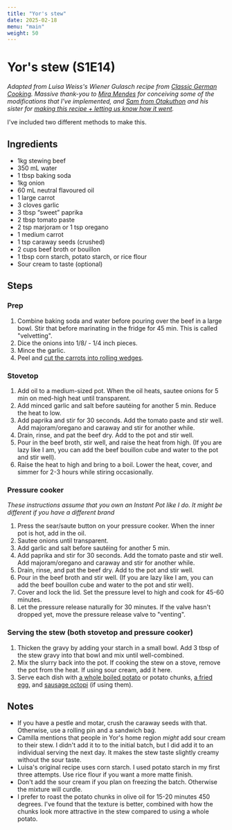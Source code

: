```yaml
---
title: "Yor's stew"
date: 2025-02-18
menu: "main"
weight: 50
---
```


# Yor's stew (S1E14)

*Adapted from Luisa Weiss's Wiener Gulasch recipe from [Classic German Cooking](https://www.penguinrandomhouse.com/books/716001/classic-german-cooking-by-luisa-weiss/). Massive thank-you to [Mira Mendes](http://thetannenbaum.com) for conceiving some of the modifications that I've implemented, and [Sam from Otakuthon](https://old.reddit.com/user/LoadingRevived) and his sister for [making this recipe + letting us know how it went](https://old.reddit.com/r/SpyxFamily/comments/1n01o4m/i_tried_making_yors_stew_from_spy_x_family_thanks/?share_id=Bxn3ezQC6Sx7zCoNhHxCm).*

I've included two different methods to make this.

## Ingredients
* 1kg stewing beef
* 350 mL water
* 1 tbsp baking soda
* 1kg onion
* 60 mL neutral flavoured oil
* 1 large carrot
* 3 cloves garlic
* 3 tbsp “sweet” paprika
* 2 tbsp tomato paste
* 2 tsp marjoram or 1 tsp oregano
* 1 medium carrot
* 1 tsp caraway seeds (crushed)
* 2 cups beef broth or bouillon
* 1 tbsp corn starch, potato starch, or rice flour
* Sour cream to taste (optional)

## Steps

### Prep
1. Combine baking soda and water before pouring over the beef in a large bowl. Stir that before marinating in the fridge for 45 min. This is called "velvetting".
2. Dice the onions into 1/8/ - 1/4 inch pieces.
3. Mince the garlic.
4. Peel and [cut the carrots into rolling wedges](https://www.justonecookbook.com/rangiri/).

### Stovetop

1. Add oil to a medium-sized pot. When the oil heats, sautee onions for 5 min on med-high heat until transparent.
2. Add minced garlic and salt before sautéing for another 5 min. Reduce the heat to low.
3. Add paprika and stir for 30 seconds. Add the tomato paste and stir well. Add majoram/oregano and caraway and stir for another while.
4. Drain, rinse, and pat the beef dry. Add to the pot and stir well.
5. Pour in the beef broth, stir well, and raise the heat from high. (If you are lazy like I am, you can add the beef bouillon cube and water to the pot and stir well).
6. Raise the heat to high and bring to a boil. Lower the heat, cover, and simmer for 2-3 hours while stiring occasionally. 

### Pressure cooker

*These instructions assume that you own an Instant Pot like I do. It might be different if you have a different brand*

1. Press the sear/saute button on your pressure cooker. When the inner pot is hot, add in the oil.
2. Sautee onions until transparent.
3. Add garlic and salt before sautéing for another 5 min.
4. Add paprika and stir for 30 seconds. Add the tomato paste and stir well. Add majoram/oregano and caraway and stir for another while.
5. Drain, rinse, and pat the beef dry. Add to the pot and stir well.
6. Pour in the beef broth and stir well. (If you are lazy like I am, you can add the beef bouillon cube and water to the pot and stir well).
7. Cover and lock the lid. Set the pressure level to high and cook for 45-60 minutes.
8. Let the pressure release naturally for 30 minutes. If the valve hasn't dropped yet, move the pressure release valve to "venting".

### Serving the stew (both stovetop and pressure cooker)

1. Thicken the gravy by adding your starch in a small bowl. Add 3 tbsp of the stew gravy into that bowl and mix until well-combined.
2. Mix the slurry back into the pot. If cooking the stew on a stove, remove the pot from the heat. If using sour cream, add it here.
3. Serve each dish with [a whole boiled potato](https://www.food.com/recipe/easy-unique-way-to-boil-and-peel-potatoes-397499) or potato chunks, [a fried egg](https://www.seriouseats.com/crispy-fried-eggs-recipe), and [sausage octopi](https://www.justonecookbook.com/cute-octopus-sausage-bento/) (if using them).

## Notes
* If you have a pestle and motar, crush the caraway seeds with that. Otherwise, use a rolling pin and a sandwich bag.
* Camilla mentions that people in Yor's home region _might_ add sour cream to their stew. I didn't add it to to the initial batch, but I did add it to an individual serving the next day. It makes the stew taste slightly creamy without the sour taste.
* Luisa's original recipe uses corn starch. I used potato starch in my first three attempts. Use rice flour if you want a more matte finish.
* Don't add the sour cream if you plan on freezing the batch. Otherwise the mixture will curdle. 
* I prefer to roast the potato chunks in olive oil for 15-20 minutes 450 degrees. I've found that the texture is better, combined with how the chunks look more attractive in the stew compared to using a whole potato.